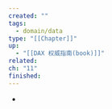 ```yaml
---
created: ""
tags:
  - domain/data
type: "[[Chapter]]"
up:
  - "[[DAX 权威指南(book)]]"
related: 
ch: "11"
finished:
---
```


- 